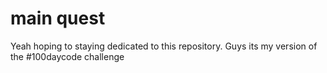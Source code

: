 # main quest

Yeah hoping to staying dedicated to this repository.
Guys its my version of the #100daycode challenge

